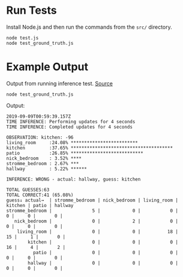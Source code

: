 # Run Tests

Install Node.js and then run the commands from the `src/` directory.

    node test.js
    node test_ground_truth.js


# Example Output

Output from running inference test.
[Source](https://github.com/cartland/Maurauder/tree/c74042630446dc5f7cad5036a2b18b2202d6644c/functions/src)

    node test_ground_truth.js

Output:

    2019-09-09T00:59:39.157Z
    TIME INFERENCE: Performing updates for 4 seconds
    TIME INFERENCE: Completed updates for 4 seconds

    OBSERVATION: kitchen: -96
    living_room     :24.08% *************************
    kitchen         :37.65% **************************************
    patio           :26.85% ***************************
    nick_bedroom    : 3.52% ****
    stromme_bedroom : 2.67% ***
    hallway         : 5.22% ******

    INFERENCE: WRONG - actual: hallway, guess: kitchen

    TOTAL GUESSES:63
    TOTAL CORRECT:41 (65.08%)
    guess↓ actual→  | stromme_bedroom | nick_bedroom | living_room | kitchen | patio | hallway
    stromme_bedroom |               5 |            0 |           0 |       0 |     0 |       0 |
       nick_bedroom |               0 |            2 |           0 |       0 |     0 |       0 |
        living_room |               0 |            0 |          18 |      15 |     1 |       0 |
            kitchen |               0 |            0 |           0 |      16 |     4 |       2 |
              patio |               0 |            0 |           0 |       0 |     0 |       0 |
            hallway |               0 |            0 |           0 |       0 |     0 |       0 |

